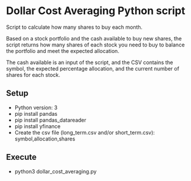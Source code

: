 # Dollar Cost Averaging Python script
Script to calculate how many shares to buy each month.

Based on a stock portfolio and the cash available to buy new shares, the script returns how many shares of each stock you need to buy to balance the portfolio and meet the expected allocation.

The cash available is an input of the script, and the CSV contains the symbol, the expected percentage allocation, and the current number of shares for each stock.

## Setup
* Python version: 3
* pip install pandas
* pip install pandas_datareader
* pip install yfinance
* Create the csv file (long_term.csv and/or short_term.csv): symbol,allocation,shares

## Execute
* python3 dollar_cost_averaging.py

